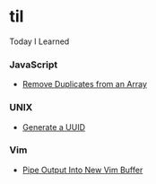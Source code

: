 # til
Today I Learned

### JavaScript
- [Remove Duplicates from an Array](javascript/remove-duplicates-from-an-array.md)


### UNIX
- [Generate a UUID](unix/generate-uuid.md)

### Vim
- [Pipe Output Into New Vim Buffer](vim/pipe-output-into-new-vim-buffer.md)

